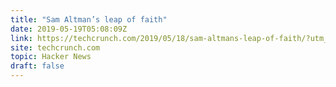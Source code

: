 ```yaml
---
title: "Sam Altman’s leap of faith"
date: 2019-05-19T05:08:09Z
link: https://techcrunch.com/2019/05/18/sam-altmans-leap-of-faith/?utm_medium=RSS&utm_source=hune
site: techcrunch.com
topic: Hacker News
draft: false
---
```

